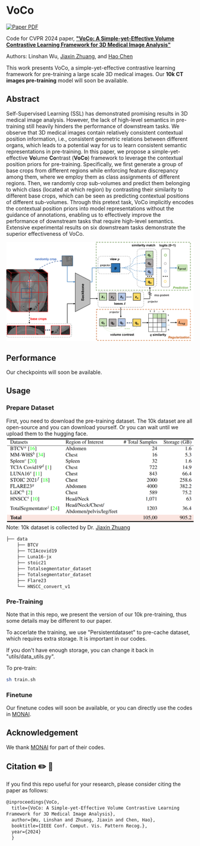 # VoCo

<a href="https://arxiv.org/abs/2402.17300"><img src='https://img.shields.io/badge/arXiv-VoCo-red' alt='Paper PDF'></a>

Code for CVPR 2024 paper, [**"VoCo: A Simple-yet-Effective Volume Contrastive Learning Framework for 3D Medical Image Analysis"**](https://arxiv.org/abs/2402.17300)

Authors: Linshan Wu, <a href="https://scholar.google.com/citations?user=PfM5gucAAAAJ&hl=en">Jiaxin Zhuang</a>, and <a href="https://scholar.google.com/citations?hl=en&user=Z_t5DjwAAAAJ">Hao Chen</a>

This work presents VoCo, a simple-yet-effective contrastive learning framework for pre-training a large scale 3D medical images. Our **10k CT images pre-training** model will soon be available.

## Abstract
Self-Supervised Learning (SSL) has demonstrated promising results in 3D medical image analysis. However, the lack of high-level semantics in pre-training still heavily hinders the performance of downstream tasks. We observe that 3D medical images contain relatively consistent contextual position information, i.e., consistent geometric relations between different organs, which leads to a potential way for us to learn consistent semantic representations in pre-training. In this paper, we propose a simple-yet-effective **Vo**lume **Co**ntrast (**VoCo**) framework to leverage the contextual position priors for pre-training. Specifically, we first generate a group of base crops from different regions while enforcing feature discrepancy among them, where we employ them as class assignments of different regions. Then, we randomly crop sub-volumes and predict them belonging to which class (located at which region) by contrasting their similarity to different base crops, which can be seen as predicting contextual positions of different sub-volumes. Through this pretext task, VoCo implicitly encodes the contextual position priors into model representations without the guidance of annotations, enabling us to effectively improve the performance of downstream tasks that require high-level semantics. Extensive experimental results on six downstream tasks demonstrate the superior effectiveness of VoCo.

![teaser](assets/framework.png)

## Performance
Our checkpoints will soon be available.
## Usage
### Prepare Dataset
First, you need to download the pre-training dataset. The 10k dataset are all open-source and you can download yourself. Or you can wait until we upload them to the hugging face.
![teaser](assets/10k.png)
Note: 10k dataset is collected by Dr. <a href="https://scholar.google.com/citations?user=PfM5gucAAAAJ&hl=en">Jiaxin Zhuang</a>
```
├── data
    ├── BTCV
    ├── TCIAcovid19
    ├── Luna16-jx
    ├── stoic21
    ├── Totalsegmentator_dataset
    ├── Totalsegmentator_dataset
    ├── Flare23
    └── HNSCC_convert_v1
```
### Pre-Training
Note that in this repo, we present the version of our 10k pre-training, thus some details may be different to our paper.

To accerlate the training, we use "Persistentdataset" to pre-cache dataset, which requires extra storage. It is important in our codes. 

If you don't have enough storage, you can change it back in "utils/data_utils.py".

To pre-train: 
```bash 
sh train.sh
```
### Finetune
Our finetune codes will soon be available, or you can directly use the codes in [MONAI](https://github.com/Project-MONAI/research-contributions).
## Acknowledgement
We thank [MONAI](https://github.com/Project-MONAI/research-contributions) for part of their codes.
## Citation ✏️ 📄
If you find this repo useful for your research, please consider citing the paper as follows:

```
@inproceedings{VoCo,
  title={VoCo: A Simple-yet-Effective Volume Contrastive Learning Framework for 3D Medical Image Analysis},
  author={Wu, Linshan and Zhuang, Jiaxin and Chen, Hao},
  booktitle={IEEE Conf. Comput. Vis. Pattern Recog.},
  year={2024}
  }
```
